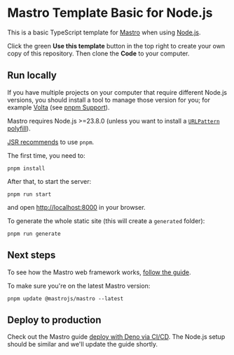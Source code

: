# Mastro Template Basic for Node.js

This is a basic TypeScript template for [Mastro](https://mastrojs.github.io) when using [Node.js](https://nodejs.org).

Click the green **Use this template** button in the top right to create your own copy of this repository. Then clone the **Code** to your computer.

## Run locally

If you have multiple projects on your computer that require different Node.js versions, you should install a tool to manage those version for you; for example [Volta](https://volta.sh/) (see [pnpm Support](https://docs.volta.sh/advanced/pnpm)).

Mastro requires Node.js >=23.8.0 (unless you want to install a [`URLPattern` polyfill](https://www.npmjs.com/package/urlpattern-polyfill)).

[JSR recommends](https://jsr.io/docs/npm-compatibility#installing-and-using-jsr-packages) to use `pnpm`.

The first time, you need to:

    pnpm install

After that, to start the server:

    pnpm run start

and open <http://localhost:8000> in your browser.

To generate the whole static site (this will create a `generated` folder):

    pnpm run generate

## Next steps

To see how the Mastro web framework works, [follow the guide](https://mastrojs.github.io/guide/server-side-components-and-routing/).

To make sure you're on the latest Mastro version:

    pnpm update @mastrojs/mastro --latest


## Deploy to production

Check out the Mastro guide [deploy with Deno via CI/CD](https://mastrojs.github.io/guide/cli-deploy-production/). The Node.js setup should be similar and we'll update the guide shortly.
